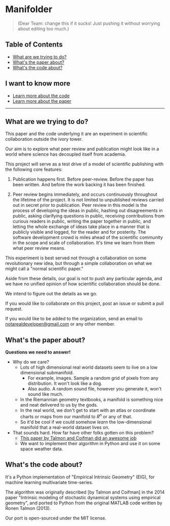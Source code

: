 # Manifolder

> (Dear Team: change this if it sucks! Just pushing it without worrying about editing too much.)

## Table of Contents
* [What are we trying to do?](#what-are-we-trying-to-do)
* [What's the paper about?](#whats-the-paper-about)
* [What's the code about?](#whats-the-code-about)

## I want to know more
* [Learn more about the code](code/README.md)
* [Learn more about the paper](paper/README.md)

---

## What are we trying to do?

This paper and the code underlying it are an experiment in scientific collaboration outside the ivory tower.

Our aim is to explore what peer review and publication might look like in a world where science has decoupled itself from academia.

This project will serve as a test drive of a model of scientific publishing with the following core features:

1. Publication happens first. Before peer-review. Before the paper has been written. And before the work backing it has been finished.

2. Peer review begins immediately, and occurs continuously throughout the lifetime of the project. It is not limited to unpublished reviews carried out in secret prior to publication. Peer review in this model is the process of developing the ideas in public, hashing out disagreements in public, asking clarifying questions in public, receiving contributions from curious readers in public, writing the paper together in public, and letting the whole exchange of ideas take place in a manner that is publicly visible and logged, for the reader and for posterity. The software development crowd is miles ahead of the scientific community in the scope and scale of collaboration. It's time we learn from them what peer review means.

This experiment is best served not through a collaboration on some revolutionary new idea, but through a simple collaboration on what we might call a "normal scientific paper."

Aside from these details, our goal is not to push any particular agenda, and we have no unified opinion of how scientific collaboration should be done.

We intend to figure out the details as we go.

If you would like to collaborate on this project, post an issue or submit a pull request.

If you would like to be added to the organization, send an email to notarealdeveloper@gmail.com or any other member.


## What's the paper about?

**Questions we need to answer!**
* Why do we care?
  * Lots of high dimensional real world datasets seem to live on a low dimensional submanifold.
    * For example, images. Sample a random grid of pixels from any distribution. It won't look like a dog.
    * Also audio. A random sound file, however you generate it, won't sound like much.
  * In the Riemannian geometry textbooks, a manifold is something nice and neat delivered to us by the gods.
  * In the real world, we don't get to start with an atlas or coordinate charts or maps from our manifold to $R^n$ or any of that.
  * So it'd be cool if we could somehow *learn* the low-dimensional manifold that a real-world dataset lives on.
* That sounds hard. How far have other folks gotten on this problem?
  * [This paper by Talmon and Coifman did an awesome job](background/intrinsic-modeling-of-stochastic-dynamical-systems-using-empirical-geometry.pdf)
  * We want to implement their algorithm in Python and use it on some space weather data.


## What's the code about?

It's a Python implementation of "Empirical Intrinsic Geometry" (EIG), for machine learning multivariate time-series.

The algorithm was originally described [by Talmon and Coifman] in the 2014 paper "Intrinsic modeling of stochastic dynamical systems using empirical geometry", and ported to Python from the original MATLAB code written by Ronen Talmon (2013).

Our port is open-sourced under the MIT license.

